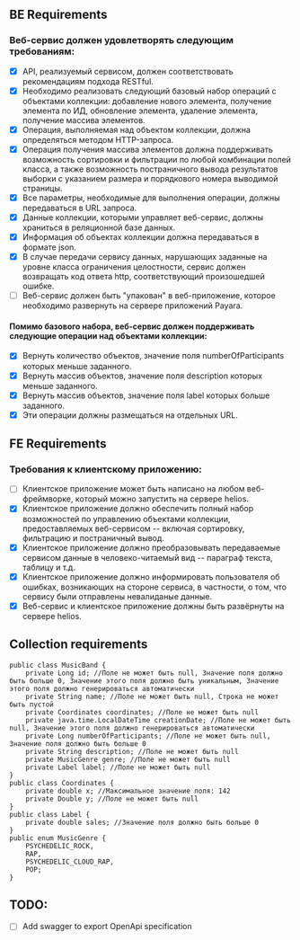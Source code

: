 ## BE Requirements
### Веб-сервис должен удовлетворять следующим требованиям:
- [x] API, реализуемый сервисом, должен соответствовать рекомендациям подхода RESTful.
- [x] Необходимо реализовать следующий базовый набор операций с объектами коллекции: добавление нового элемента, получение элемента по ИД, обновление элемента, удаление элемента, получение массива элементов.
- [x] Операция, выполняемая над объектом коллекции, должна определяться методом HTTP-запроса.
- [x] Операция получения массива элементов должна поддерживать возможность сортировки и фильтрации по любой комбинации полей класса, а также возможность постраничного вывода результатов выборки с указанием размера и порядкового номера выводимой страницы.
- [x] Все параметры, необходимые для выполнения операции, должны передаваться в URL запроса.
- [x] Данные коллекции, которыми управляет веб-сервис, должны храниться в реляционной базе данных.
- [x] Информация об объектах коллекции должна передаваться в формате json.
- [x] В случае передачи сервису данных, нарушающих заданные на уровне класса ограничения целостности, сервис должен возвращать код ответа http, соответствующий произошедшей ошибке.
- [ ] Веб-сервис должен быть "упакован" в веб-приложение, которое необходимо развернуть на сервере приложений Payara.
#### Помимо базового набора, веб-сервис должен поддерживать следующие операции над объектами коллекции:
- [x] Вернуть количество объектов, значение поля numberOfParticipants которых меньше заданного.
- [x] Вернуть массив объектов, значение поля description которых меньше заданного.
- [x] Вернуть массив объектов, значение поля label которых больше заданного.
- [x] Эти операции должны размещаться на отдельных URL.

## FE Requirements
### Требования к клиентскому приложению:

- [ ] Клиентское приложение может быть написано на любом веб-фреймворке, который можно запустить на сервере helios.
- [x] Клиентское приложение должно обеспечить полный набор возможностей по управлению объектами коллекции, предоставляемых веб-сервисом -- включая сортировку, фильтрацию и постраничный вывод.
- [x] Клиентское приложение должно преобразовывать передаваемые сервисом данные в человеко-читаемый вид -- параграф текста, таблицу и т.д.
- [x] Клиентское приложение должно информировать пользователя об ошибках, возникающих на стороне сервиса, в частности, о том, что сервису были отправлены невалиданые данные.
- [x] Веб-сервис и клиентское приложение должны быть развёрнуты на сервере helios.

## Collection requirements
```
public class MusicBand {
    private Long id; //Поле не может быть null, Значение поля должно быть больше 0, Значение этого поля должно быть уникальным, Значение этого поля должно генерироваться автоматически
    private String name; //Поле не может быть null, Строка не может быть пустой
    private Coordinates coordinates; //Поле не может быть null
    private java.time.LocalDateTime creationDate; //Поле не может быть null, Значение этого поля должно генерироваться автоматически
    private Long numberOfParticipants; //Поле не может быть null, Значение поля должно быть больше 0
    private String description; //Поле не может быть null
    private MusicGenre genre; //Поле не может быть null
    private Label label; //Поле не может быть null
}
public class Coordinates {
    private double x; //Максимальное значение поля: 142
    private Double y; //Поле не может быть null
}
public class Label {
    private double sales; //Значение поля должно быть больше 0
}
public enum MusicGenre {
    PSYCHEDELIC_ROCK,
    RAP,
    PSYCHEDELIC_CLOUD_RAP,
    POP;
}
```

## TODO:
- [ ] Add swagger to export OpenApi specification 
